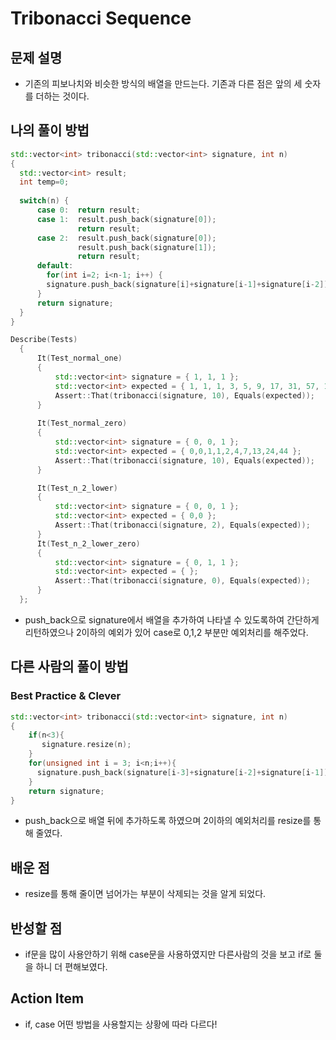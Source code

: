 # Tribonacci Sequence

## 문제 설명

*   기존의 피보나치와 비슷한 방식의 배열을 만드는다. 기존과 다른 점은 앞의 세 숫자를 더하는 것이다.

## 나의 풀이 방법

```cpp
std::vector<int> tribonacci(std::vector<int> signature, int n)
{
  std::vector<int> result;
  int temp=0;
  
  switch(n) {
      case 0:  return result;
      case 1:  result.push_back(signature[0]);
               return result;
      case 2:  result.push_back(signature[0]);
               result.push_back(signature[1]);
               return result;
      default:
        for(int i=2; i<n-1; i++) {
        signature.push_back(signature[i]+signature[i-1]+signature[i-2]);
      }
      return signature;
  }
}

Describe(Tests)
  {
      It(Test_normal_one)
      {
          std::vector<int> signature = { 1, 1, 1 };
          std::vector<int> expected = { 1, 1, 1, 3, 5, 9, 17, 31, 57, 105 };
          Assert::That(tribonacci(signature, 10), Equals(expected));
      }
      
      It(Test_normal_zero)
      {
          std::vector<int> signature = { 0, 0, 1 };
          std::vector<int> expected = { 0,0,1,1,2,4,7,13,24,44 };
          Assert::That(tribonacci(signature, 10), Equals(expected));
      }

      It(Test_n_2_lower)
      {
          std::vector<int> signature = { 0, 0, 1 };
          std::vector<int> expected = { 0,0 };
          Assert::That(tribonacci(signature, 2), Equals(expected));
      }
      It(Test_n_2_lower_zero)
      {
          std::vector<int> signature = { 0, 1, 1 };
          std::vector<int> expected = { };
          Assert::That(tribonacci(signature, 0), Equals(expected));
      }
  };

```

*   push_back으로 signature에서 배열을 추가하여 나타낼 수 있도록하여 간단하게 리턴하였으나 2이하의 예외가 있어 
    case로 0,1,2 부분만 예외처리를 해주었다.

## 다른 사람의 풀이 방법

### Best Practice & Clever

```cpp
std::vector<int> tribonacci(std::vector<int> signature, int n)
{
    if(n<3){
       signature.resize(n);
    }
    for(unsigned int i = 3; i<n;i++){
      signature.push_back(signature[i-3]+signature[i-2]+signature[i-1]);
    }
    return signature;
}
```

*   push_back으로 배열 뒤에 추가하도록 하였으며 2이하의 예외처리를 resize를 통해 줄였다.

## 배운 점

*   resize를 통해 줄이면 넘어가는 부분이 삭제되는 것을 알게 되었다.

## 반성할 점
*   if문을 많이 사용안하기 위해 case문을 사용하였지만 다른사람의 것을 보고 if로 둘을 하니 더 편해보였다.

## Action Item

*   if, case 어떤 방법을 사용할지는 상황에 따라 다르다!